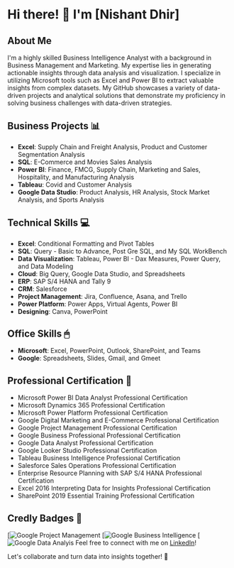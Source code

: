 # Hi there! 👋 I'm [Nishant Dhir]

## About Me
I'm a highly skilled Business Intelligence Analyst with a background in Business Management and Marketing. My expertise lies in generating actionable insights through data analysis and visualization. I specialize in utilizing Microsoft tools such as Excel and Power BI to extract valuable insights from complex datasets. My GitHub showcases a variety of data-driven projects and analytical solutions that demonstrate my proficiency in solving business challenges with data-driven strategies.

## Business Projects 📊
- **Excel**: Supply Chain and Freight Analysis, Product and Customer Segmentation Analysis
- **SQL**: E-Commerce and Movies Sales Analysis
- **Power BI**: Finance, FMCG, Supply Chain, Marketing and Sales, Hospitality, and Manufacturing Analysis
- **Tableau**: Covid and Customer Analysis
- **Google Data Studio**: Product Analysis, HR Analysis, Stock Market Analysis, and Sports Analysis

## Technical Skills 💻
- **Excel**: Conditional Formatting and Pivot Tables
- **SQL**: Query - Basic to Advance, Post Gre SQL, and My SQL WorkBench
- **Data Visualization**: Tableau, Power BI - Dax Measures, Power Query, and Data Modeling
- **Cloud**: Big Query, Google Data Studio, and Spreadsheets
- **ERP**: SAP S/4 HANA and Tally 9
- **CRM**: Salesforce
- **Project Management**: Jira, Confluence, Asana, and Trello
- **Power Platform**: Power Apps, Virtual Agents, Power BI
- **Designing**: Canva, PowerPoint

## Office Skills 🖱
- **Microsoft**: Excel, PowerPoint, Outlook, SharePoint, and Teams
- **Google**: Spreadsheets, Slides, Gmail, and Gmeet

## Professional Certification 📃
- Microsoft Power BI Data Analyst Professional Certification
- Microsoft Dynamics 365 Professional Certification
- Microsoft Power Platform Professional Certification
- Google Digital Marketing and E-Commerce Professional Certification
- Google Project Management Professional Certification
- Google Business Professional Professional Certification
- Google Data Analyst Professional Certification
- Google Looker Studio Professional Certification
- Tableau Business Intelligence Professional Certification
- Salesforce Sales Operations Professional Certification
- Enterprise Resource Planning with SAP S/4 HANA Professional Certification
- Excel 2016 Interpreting Data for Insights Professional Certification
- SharePoint 2019 Essential Training Professional Certification

## Credly Badges 🏅
[![Google Project Management]([(https://www.credly.com/badges/aba8c5d9-0d9c-4734-a832-b523f9bf31a1/public_url)])
[![Google Business Intelligence]([https://www.credly.com/badges/9262ef97-619b-4715-be20-3d68dd1ae3bf/public_url])
[![Google Data Analyis]([https://www.credly.com/badges/ae81c255-273d-4103-8921-621070130286/public_url])
Feel free to connect with me on [LinkedIn](https://www.linkedin.com/in/nishant-dhir/)!

Let's collaborate and turn data into insights together! 🚀
